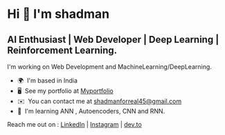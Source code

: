 Hi 👋 I'm shadman
========================

AI Enthusiast | Web Developer | Deep Learning | Reinforcement Learning.
-------------

I'm working on Web Development and MachineLearning/DeepLearning.

* 🌍  I'm based in India
* 🖥️  See my portfolio at [Myportfolio](https://shadmanforreal45.wixsite.com/shady4real)
* ✉️  You can contact me at [shadmanforreal45@gmail.com](mailto:shadmanforreal45@gmail.com)
* 🧠  I'm learning ANN , Autoencoders, CNN and RNN.

Reach me out on :
[LinkedIn](https://www.linkedin.com/in/shadman-shaikh-7b6523191/) | [Instagram](www.instagram.com/shady_4r) | [dev.to](www.dev.to/shady4real)
